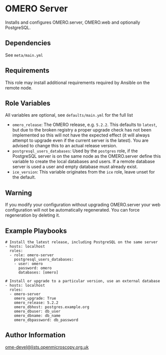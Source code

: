 OMERO Server
============

Installs and configures OMERO.server, OMERO.web and optionally PostgreSQL.


Dependencies
------------

See `meta/main.yml`


Requirements
------------

This role may install additional requirements required by Ansible on the remote node.


Role Variables
--------------

All variables are optional, see `defaults/main.yml` for the full list

- `omero_release`: The OMERO release, e.g. `5.2.2`.
This defaults to `latest`, but due to the broken registry a proper upgrade check has not been implemented so this will not have the expected effect (it will always attempt to upgrade even if the current server is the latest).
You are advised to change this to an actual release version.
- `postgresql_users_databases`: Used by the `postgres` role, if the PostgreSQL server is on the same node as the OMERO.server define this variable to create the local databases and users.
If a remote database server is used a user and empty database must already exist.
- `ice_version`: This variable originates from the `ice` role, leave unset for the default.


Warning
-------

If you modify your configuration without upgrading OMERO.server your web configuration will not be automatically regenerated.
You can force regeneration by deleting it.


Example Playbooks
-----------------

    # Install the latest release, including PostgreSQL on the same server
    - hosts: localhost
      roles:
      - role: omero-server
        postgresql_users_databases:
        - user: omero
          password: omero
          databases: [omero]

    # Install or upgrade to a particular version, use an external database
    - hosts: localhost
      roles:
      - omero-server
        omero_upgrade: True
        omero_release: 5.2.2
        omero_dbhost: postgres.example.org
        omero_dbuser: db_user
        omero_dbname: db_name
        omero_dbpassword: db_password


Author Information
------------------

ome-devel@lists.openmicroscopy.org.uk
